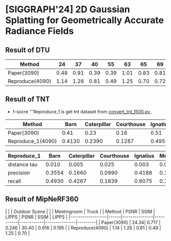 # [SIGGRAPH'24] 2D Gaussian Splatting for Geometrically Accurate Radiance Fields


## Result of DTU

| Method              | 24   | 37   | 40   | 55   | 63   | 65   | 69   | 83   | 97   | 105  | 106  | 110  | 114  | 118  | 122  | Mean | Time(min)   |
|---------------------|------|------|------|------|------|------|------|------|------|------|------|------|------|------|------|------|-------------|
| Paper(3090)         | 0.48 | 0.91 | 0.39 | 0.39 | 1.01 | 0.83 | 0.81 | 1.36 | 1.27 | 0.76 | 0.70 | 1.40 | 0.40 | 0.76 | 0.52 | 0.80 | 10.9        |
| Reproduce(4090)     | 1.14 | 1.26 | 0.81 | 0.49 | 1.25 | 0.70 | 0.72 | 1.29 | 1.18 | 0.70 | 0.66 | 1.08 | 0.42 | 0.61 | 0.55 | 0.86 | -           |

## Result of TNT

- f-socre
  '''Reproduce_1 is get tnt dataset from [convert_tnt_1500.py](../../Preliminaries/preprocess/convert_tnt_1500.py)_
  

| Method             | Barn   | Caterpillar   | Courthouse| Ignatius   | Meetingroom   | Truck   | Mean   | Time(min)   | 
|--------------------|--------|---------------|-----------|------------|---------------|---------|--------|-------------|
| Paper(3090)        | 0.41   | 0.23          | 0.16      | 0.51       | 0.17          | 0.45    | 0.32   | 15.5        |
| Reproduce_1(4090)  | 0.4130 | 0.2390        | 0.1287    | 0.4958     | 0.1684        | 0.4195  | 0.3107 | 10.08       | 


| Reproduce_1        | Barn   | Caterpillar   | Courthouse| Ignatius   | Meetingroom   | Truck   | Mean   |
|--------------------|--------|---------------|-----------|------------|---------------|---------|--------|
| distance tau       | 0.010  | 0.005         | 0.025     | 0.003      | 0.010         | 0.005   | 0.0097 |
| precision          | 0.3554 | 0.1660        | 0.0990    | 0.4188     | 0.1922        | 0.3453  | 0.2628 |
| recall             | 0.4930 | 0.4267        | 0.1839    | 0.6075     | 0.1499        | 0.4195  | 0.3801 |

## Result of MipNeRF360

|                  |      | Outdoor Scene |           |            | Meetingroom   | Truck   | 
| Method           | PSNR | SSIM          | LIPPS     | PSNR       | SSIM          | LIPPS   | 
|------------------|------|---------------|-----------|------------|---------------|---------|
| Paper(3090)      | 24.34| 0.717         | 0.246     | 30.40      | 0.916         | 0.195   | 
| Reproduce(4090)  | 1.14 | 1.26          | 0.81      | 0.49       | 1.25          | 0.70    | 
